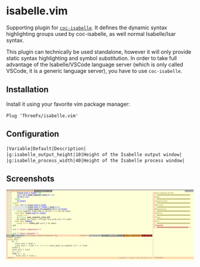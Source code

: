 # isabelle.vim

Supporting plugin for [`coc-isabelle`](https://github.com/ThreeFx/coc-isabelle).
It defines the dynamic syntax highlighting groups used by coc-isabelle, as well
normal Isabelle/Isar syntax.

This plugin can technically be used standalone, however it will only provide
static syntax highlighting and symbol substitution. In order to take full
advantage of the Isabelle/VSCode language server (which is only called VSCode,
it is a generic language server), you have to use `coc-isabelle`.

## Installation

Install it using your favorite vim package manager:

```
Plug 'ThreeFx/isabelle.vim'
```

## Configuration

```
|Variable|Default|Description|
|g:isabelle_output_height|10|Height of the Isabelle output window|
|g:isabelle_process_width|40|Height of the Isabelle process window|
```

## Screenshots

![](screenshots/overview.png)
